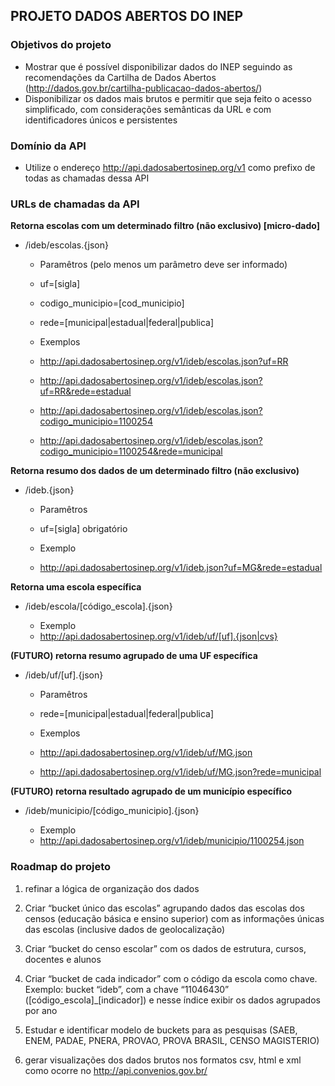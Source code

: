 
## **PROJETO DADOS ABERTOS DO INEP**

### Objetivos do projeto
* Mostrar que é possível disponibilizar dados do INEP seguindo as recomendações da Cartilha de Dados Abertos (http://dados.gov.br/cartilha-publicacao-dados-abertos/)
* Disponibilizar os dados mais brutos e permitir que seja feito o acesso simplificado, com considerações semânticas da URL e com identificadores únicos e persistentes

### Domínio da API

* Utilize o endereço http://api.dadosabertosinep.org/v1 como prefixo de todas as chamadas dessa API


### URLs de chamadas da API

**Retorna escolas com um determinado filtro (não exclusivo) [micro-dado]**
   * /ideb/escolas.{json}
   
     * Paramêtros (pelo menos um parâmetro deve ser informado)
      * uf=[sigla]
      * codigo_municipio=[cod_municipio]
      * rede=[municipal|estadual|federal|publica]
   
     * Exemplos
      * http://api.dadosabertosinep.org/v1/ideb/escolas.json?uf=RR 
      * http://api.dadosabertosinep.org/v1/ideb/escolas.json?uf=RR&rede=estadual
      * http://api.dadosabertosinep.org/v1/ideb/escolas.json?codigo_municipio=1100254
      * http://api.dadosabertosinep.org/v1/ideb/escolas.json?codigo_municipio=1100254&rede=municipal

**Retorna resumo dos dados de um determinado filtro (não exclusivo)**
   * /ideb.{json}
 
     * Paramêtros
      * uf=[sigla] obrigatório
  
     * Exemplo
      * http://api.dadosabertosinep.org/v1/ideb.json?uf=MG&rede=estadual

**Retorna uma escola específica**
   * /ideb/escola/[código_escola].{json}
  
     * Exemplo
      * http://api.dadosabertosinep.org/v1/ideb/uf/[uf].{json|cvs}  

**(FUTURO) retorna resumo agrupado de uma UF específica**
   * /ideb/uf/[uf].{json}
  
     * Paramêtros
      * rede=[municipal|estadual|federal|publica]
  
     * Exemplos
      * http://api.dadosabertosinep.org/v1/ideb/uf/MG.json
      * http://api.dadosabertosinep.org/v1/ideb/uf/MG.json?rede=municipal

**(FUTURO) retorna resultado agrupado de um município específico**
  * /ideb/municipio/[código_municipio].{json}
     
     * Exemplo
      * http://api.dadosabertosinep.org/v1/ideb/municipio/1100254.json

### Roadmap do projeto

1. refinar a lógica de organização dos dados

  1. Criar “bucket único das escolas” agrupando dados das escolas dos censos (educação básica e ensino superior) com as informações únicas das escolas (inclusive dados de geolocalização)
  1. Criar “bucket do censo escolar” com os dados de estrutura, cursos, docentes e alunos
  1. Criar “bucket de cada indicador” com o código da escola como chave. Exemplo: bucket “ideb”, com a chave “11046430” ([código_escola]_[indicador]) e nesse índice exibir os dados agrupados por ano
  1. Estudar e identificar modelo de buckets para as pesquisas (SAEB, ENEM, PADAE, PNERA, PROVAO, PROVA BRASIL, CENSO MAGISTERIO)

2. gerar visualizações dos dados brutos nos formatos csv, html e xml como ocorre no http://api.convenios.gov.br/


